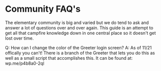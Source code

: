 # Community FAQ's

The elementary community is big and varied but we do tend to ask and answer a lot of questions over and over again. This guide is an attempt to get all that campfire knowledge down in one central place so it doesn't get lost over time.

Q: How can I change the color of the Greeter login screen?
A: As of 11/21 offically you can't! There is a branch of the Greeter that lets you do this as well as a small script that accomplishes this. It can be found at: wp.me/p4b8a0-2ql
